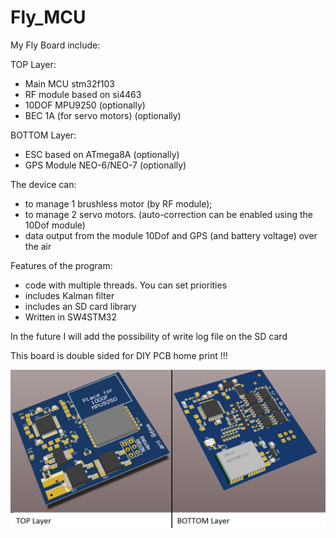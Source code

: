 # Fly_MCU

My Fly Board include:

TOP Layer:
- Main MCU stm32f103
- RF module based on si4463
- 10DOF MPU9250	(optionally)
- BEC 1A (for servo motors)	(optionally)

BOTTOM Layer:
- ESC based on ATmega8A	(optionally)
- GPS Module NEO-6/NEO-7 (optionally)

The device can:
- to manage 1 brushless motor (by RF module);
- to manage 2 servo motors. (auto-correction can be enabled using the 10Dof module)
- data output from the module 10Dof and GPS (and battery voltage) over the air

Features of the program:
- code with multiple threads. You can set priorities
- includes Kalman filter
- includes an SD card library
- Written in SW4STM32

In the future I will add the possibility of write log file on the SD card

This board is double sided for DIY PCB home print !!!

![Image alt](https://github.com/fademike/Fly_MCU/raw/master/stm32f103-fly.png)


